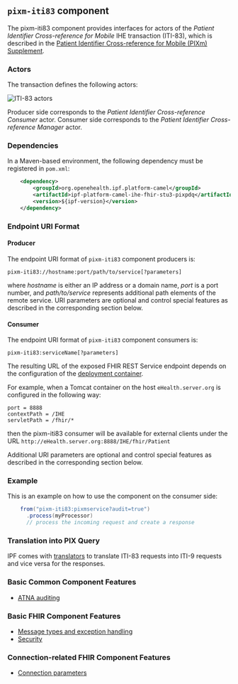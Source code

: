 
## `pixm-iti83` component

The pixm-iti83 component provides interfaces for actors of the *Patient Identifier Cross-reference for Mobile* IHE transaction (ITI-83),
which is described in the [Patient Identifier Cross-reference for Mobile (PIXm) Supplement](https://www.ihe.net/uploadedFiles/Documents/ITI/IHE_ITI_Suppl_PIXm.pdf).

### Actors

The transaction defines the following actors:

![ITI-83 actors](images/iti83.png)

Producer side corresponds to the *Patient Identifier Cross-reference Consumer* actor.
Consumer side corresponds to the *Patient Identifier Cross-reference Manager* actor.

### Dependencies

In a Maven-based environment, the following dependency must be registered in `pom.xml`:

```xml
    <dependency>
        <groupId>org.openehealth.ipf.platform-camel</groupId>
        <artifactId>ipf-platform-camel-ihe-fhir-stu3-pixpdq</artifactId>
        <version>${ipf-version}</version>
    </dependency>
```

### Endpoint URI Format

#### Producer

The endpoint URI format of `pixm-iti83` component producers is:

```
pixm-iti83://hostname:port/path/to/service[?parameters]
```

where *hostname* is either an IP address or a domain name, *port* is a port number, and *path/to/service*
represents additional path elements of the remote service.
URI parameters are optional and control special features as described in the corresponding section below.

#### Consumer

The endpoint URI format of `pixm-iti83` component consumers is:

```
pixm-iti83:serviceName[?parameters]
```

The resulting URL of the exposed FHIR REST Service endpoint depends on the configuration of the [deployment container].

For example, when a Tomcat container on the host `eHealth.server.org` is configured in the following way:

```
port = 8888
contextPath = /IHE
servletPath = /fhir/*
```

then the pixm-iti83 consumer will be available for external clients under the URL
`http://eHealth.server.org:8888/IHE/fhir/Patient`

Additional URI parameters are optional and control special features as described in the corresponding section below.



### Example

This is an example on how to use the component on the consumer side:

```java
    from("pixm-iti83:pixmservice?audit=true")
      .process(myProcessor)
      // process the incoming request and create a response
```

### Translation into PIX Query

IPF comes with [translators](translation.html) to translate ITI-83 requests into ITI-9 requests and vice versa for the responses.

### Basic Common Component Features

* [ATNA auditing]

### Basic FHIR Component Features

* [Message types and exception handling]
* [Security]

### Connection-related FHIR Component Features

* [Connection parameters]

[ATNA auditing]: ../ipf-platform-camel-ihe/atna.html
[Message types and exception handling]: ../ipf-platform-camel-ihe-fhir-core/messageTypes.html
[Security]: ../ipf-platform-camel-ihe-fhir-core/security.html
[Connection parameters]: ../ipf-platform-camel-ihe-fhir-core/connection.html

[deployment container]: ../ipf-platform-camel-ihe-fhir-core/deployment.html

